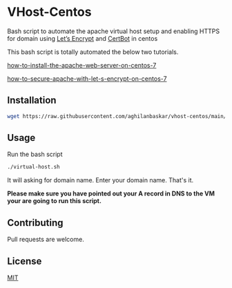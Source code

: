 # VHost-Centos

Bash script to automate the apache virtual host setup and enabling HTTPS for domain  using [Let’s Encrypt](https://letsencrypt.org/) and [CertBot](https://certbot.eff.org/) in centos

This bash script is totally automated the below two tutorials.

[how-to-install-the-apache-web-server-on-centos-7](https://www.digitalocean.com/community/tutorials/how-to-install-the-apache-web-server-on-centos-7)

[how-to-secure-apache-with-let-s-encrypt-on-centos-7](https://www.digitalocean.com/community/tutorials/how-to-secure-apache-with-let-s-encrypt-on-centos-7)


## Installation

```sh
wget https://raw.githubusercontent.com/aghilanbaskar/vhost-centos/main/virtual-host.sh
```

## Usage

Run the bash script
```sh
./virtual-host.sh
```
It will asking for domain name. Enter your domain name. That's it.

**Please make sure you have pointed out your A record in DNS to the VM your are going to run this script.**

## Contributing
Pull requests are welcome.

## License
[MIT](https://raw.githubusercontent.com/aghilanbaskar/vhost-centos/main/LICENSE)
